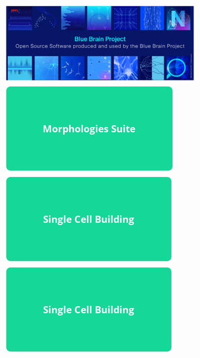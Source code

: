 <img alt="BBP Banner Banner" src="https://github.com/alextestuser001/alextestuser001/raw/main/images/banner.jpg" width="600"/>

[<img src="https://github.com/alextestuser001/alextestuser001/raw/main/images/button_morphologies-suite.png">](https://github.com/BlueBrain/morphology-suite)


[<img src="https://github.com/alextestuser001/alextestuser001/raw/main/images/button_single-cell-building.png">](hhttps://github.com/BlueBrain/singlecell-emodel-suite)


[<img src="https://github.com/alextestuser001/alextestuser001/raw/main/images/button_vasculature.png">](https://github.com/BlueBrain/vasculature-suite)
